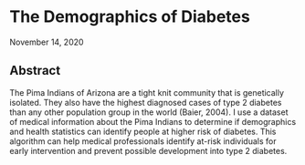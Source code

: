 # The Demographics of Diabetes

November 14, 2020
 
## Abstract
The Pima Indians of Arizona are a tight knit community that is genetically isolated. They also have the highest diagnosed cases of type 2 diabetes than any other population group in the world (Baier, 2004). I use a dataset of medical information about the Pima Indians to determine if demographics and health statistics can identify people at higher risk of diabetes. This algorithm can help medical professionals identify at-risk individuals for early intervention and prevent possible development into type 2 diabetes. 
